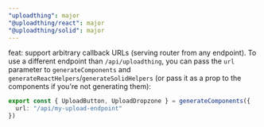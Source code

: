 ```yaml
---
"uploadthing": major
"@uploadthing/react": major
"@uploadthing/solid": major
---
```


feat: support arbitrary callback URLs (serving router from any endpoint). To use a different endpoint than `/api/uploadthing`,
you can pass the `url` parameter to `generateComponents` and `generateReactHelpers`/`generateSolidHelpers` (or pass it as a prop to the components if you're not generating them):

```ts
export const { UploadButton, UploadDropzone } = generateComponents({
  url: "/api/my-upload-endpoint"
})
```